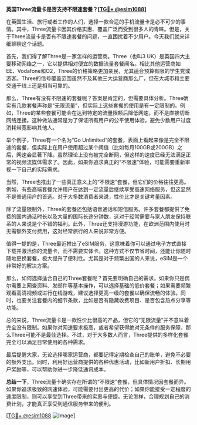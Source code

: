 **英国Three流量卡是否支持不限速套餐？[[TG💪+ @esim1088](https://t.me/s/esim1088)]**

在英国生活、旅行或者工作的人们，选择一款合适的手机流量卡是必不可少的事情。其中，Three流量卡因其价格实惠、覆盖广泛而受到很多人的青睐。但是，关于Three流量卡是否有不限速套餐的问题，一直困扰着不少用户。今天我们就来详细聊聊这个话题。

首先，我们得了解Three是一家怎样的运营商。Three（也叫3 UK）是英国四大主要移动网络之一，它以提供相对便宜的数据流量套餐闻名。相比其他运营商如EE、Vodafone和O2，Three的价格策略更加亲民，尤其适合预算有限的学生党或游客。Three的信号覆盖范围虽然不及其他三大运营商那么广，但在大城市和主要交通干线上还是相当可靠的。

那么，Three有没有不限速的套餐呢？答案是肯定的，但需要具体分析。Three确实有几款套餐声称是“无限流量”，但实际上这些套餐的使用是有一定限制的。例如，Three的某些套餐可能会在达到特定的流量限额后降低网速，而不是直接切断网络连接。这种做法通常是为了保证所有用户的公平使用体验，避免少数用户过度消耗带宽影响其他人。

举个例子，Three有一个名为“Go Unlimited”的套餐，表面上看起来像是完全不限速的套餐，但实际上在用户使用超过某个阈值（比如每月100GB或200GB）之后，网速会显著下降。虽然理论上没有被完全断网，但这样的速度已经无法满足正常的视频流媒体需求了。因此，如果你追求真正的“不限速”体验，可能需要重新审视一下自己的实际需求。

当然，Three也推出了一些真正意义上的“不限速”套餐，但它们的价格往往更高。例如，有些高端套餐允许用户在达到一定流量后继续享受高速网络服务，但这显然不是普通用户的首选。对于大多数消费者来说，性价比才是关键考量因素。

除了流量限制外，Three的套餐还包括语音通话和短信服务。许多套餐都提供了免费的国内通话时长以及大量的国际长途分钟数，这对于经常需要与家人朋友保持联系的人来说是个不错的福利。此外，Three还支持漫游功能，在欧洲范围内使用时无需额外支付费用，这对经常旅行的人来说非常方便。

值得一提的是，Three最近推出了eSIM服务，这意味着你可以通过电子方式直接下载并激活你的流量卡，而不需要实体卡。这种方式不仅节省时间，还能让你随时随地更换套餐，极大提升了便利性。尤其是对于频繁出国的人来说，eSIM是一个非常好的解决方案。

那么，如何选择适合自己的Three套餐呢？首先要明确自己的需求。如果你只是偶尔需要上网查资料、发邮件等基本操作，可以选择基础的低价套餐；如果需要频繁观看高清视频或进行在线游戏，建议选择更高一级的套餐以确保流畅的体验。同时，也要关注套餐内的细节条款，比如是否有隐藏收费项目、是否包含热点分享等功能。

总的来说，Three流量卡是一款性价比很高的产品，但它的“无限流量”并不意味着完全没有限制。如果你对网速要求极高，或者希望获得绝对无条件的服务保障，那么Three可能不是最佳选择。不过，对于大多数人而言，Three提供的多样化套餐完全可以满足日常使用的各种需求。

最后提醒大家，无论选择哪家运营商，都要记得定期检查自己的账单，避免不必要的额外支出。同时，利用好运营商提供的各种优惠活动，比如新用户折扣、长期用户奖励等，可以帮助你进一步降低通讯成本。

**总结一下**，Three流量卡确实存在所谓的“不限速”套餐，但具体情况因套餐而异。如果你追求极致的网速体验，可能需要付出更高的代价；如果你能接受一定程度的速度限制，则可以享受到Three带来的实惠与便捷。无论怎样，合理规划自己的消费计划，才能真正享受到通信服务带来的便利。

[[TG💪+ @esim1088](https://t.me/s/esim1088) ![Image](https://i.postimg.cc/4NQfJmqS/Snipaste-2025-05-13-00-14-12.png)]
